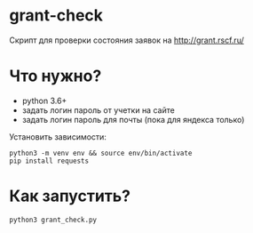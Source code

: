 # grant-check
Скрипт для проверки состояния заявок на http://grant.rscf.ru/

# Что нужно?

* python 3.6+
* задать логин пароль от учетки на сайте
* задать логин пароль для почты (пока для яндекса только)

Установить зависимости:

```
python3 -m venv env && source env/bin/activate
pip install requests
```

# Как запустить?
`python3 grant_check.py`
